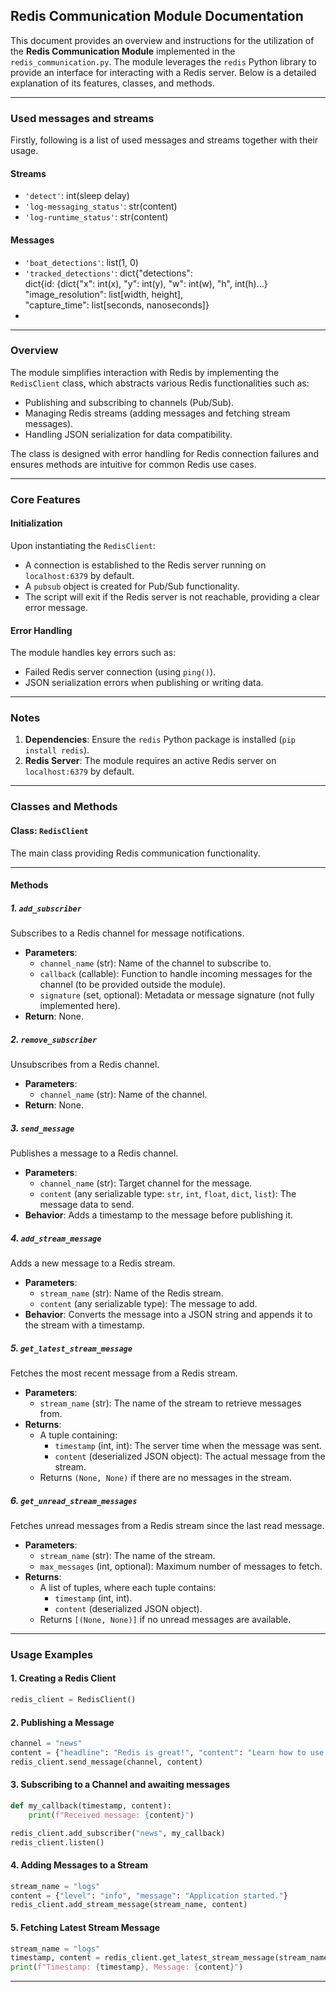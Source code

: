 ## Redis Communication Module Documentation

This document provides an overview and instructions for the utilization of the **Redis Communication Module** implemented in the `redis_communication.py`. The module leverages the `redis` Python library to provide an interface for interacting with a Redis server. Below is a detailed explanation of its features, classes, and methods.

---

### **Used messages and streams**

Firstly, following is a list of used messages and streams together with their usage.

#### Streams
- `'detect'`: int(sleep delay)
- `'log-messaging_status'`: str(content)
- `'log-runtime_status'`: str(content)

#### Messages
- `'boat_detections'`: list(1, 0)
- `'tracked_detections'`: dict{"detections":<br />
    dict{id: {dict{"x": int(x), "y": int(y), "w": int(w), "h", int(h)...} <br />
    "image_resolution": list[width, height], <br />
    "capture_time": list[seconds, nanoseconds]}
- 

---

### **Overview**

The module simplifies interaction with Redis by implementing the `RedisClient` class, which abstracts various Redis functionalities such as:
- Publishing and subscribing to channels (Pub/Sub).
- Managing Redis streams (adding messages and fetching stream messages).
- Handling JSON serialization for data compatibility.

The class is designed with error handling for Redis connection failures and ensures methods are intuitive for common Redis use cases.

---

### **Core Features**

#### **Initialization**
Upon instantiating the `RedisClient`:
- A connection is established to the Redis server running on `localhost:6379` by default.
- A `pubsub` object is created for Pub/Sub functionality.
- The script will exit if the Redis server is not reachable, providing a clear error message.

#### **Error Handling**
The module handles key errors such as:
- Failed Redis server connection (using `ping()`).
- JSON serialization errors when publishing or writing data.

---

### **Notes**
1. **Dependencies**: Ensure the `redis` Python package is installed (`pip install redis`).
2. **Redis Server**: The module requires an active Redis server on `localhost:6379` by default.

---

### **Classes and Methods**

#### **Class: `RedisClient`**

The main class providing Redis communication functionality.

---

#### **Methods**

##### **1. `add_subscriber`**
Subscribes to a Redis channel for message notifications.
- **Parameters**:
  - `channel_name` (str): Name of the channel to subscribe to.
  - `callback` (callable): Function to handle incoming messages for the channel (to be provided outside the module).
  - `signature` (set, optional): Metadata or message signature (not fully implemented here).
- **Return**: None.

##### **2. `remove_subscriber`**
Unsubscribes from a Redis channel.
- **Parameters**:
  - `channel_name` (str): Name of the channel.
- **Return**: None.

##### **3. `send_message`**
Publishes a message to a Redis channel.
- **Parameters**:
  - `channel_name` (str): Target channel for the message.
  - `content` (any serializable type: `str`, `int`, `float`, `dict`, `list`): The message data to send.
- **Behavior**: Adds a timestamp to the message before publishing it.

##### **4. `add_stream_message`**
Adds a new message to a Redis stream.
- **Parameters**:
  - `stream_name` (str): Name of the Redis stream.
  - `content` (any serializable type): The message to add.
- **Behavior**: Converts the message into a JSON string and appends it to the stream with a timestamp.

##### **5. `get_latest_stream_message`**
Fetches the most recent message from a Redis stream.
- **Parameters**:
  - `stream_name` (str): The name of the stream to retrieve messages from.
- **Returns**:
  - A tuple containing:
    - `timestamp` (int, int): The server time when the message was sent.
    - `content` (deserialized JSON object): The actual message from the stream.
  - Returns `(None, None)` if there are no messages in the stream.

##### **6. `get_unread_stream_messages`**
Fetches unread messages from a Redis stream since the last read message.
- **Parameters**:
  - `stream_name` (str): The name of the stream.
  - `max_messages` (int, optional): Maximum number of messages to fetch.
- **Returns**: 
  - A list of tuples, where each tuple contains:
    - `timestamp` (int, int).
    - `content` (deserialized JSON object).
  - Returns `[(None, None)]` if no unread messages are available.

---

### **Usage Examples**

#### **1. Creating a Redis Client**
```python
redis_client = RedisClient()
```

#### **2. Publishing a Message**

```python
channel = "news"
content = {"headline": "Redis is great!", "content": "Learn how to use Redis in Python easily."}
redis_client.send_message(channel, content)
```

#### **3. Subscribing to a Channel and awaiting messages**
```python
def my_callback(timestamp, content):
    print(f"Received message: {content}")

redis_client.add_subscriber("news", my_callback)
redis_client.listen()
```

#### **4. Adding Messages to a Stream**
```python
stream_name = "logs"
content = {"level": "info", "message": "Application started."}
redis_client.add_stream_message(stream_name, content)
```

#### **5. Fetching Latest Stream Message**
```python
stream_name = "logs"
timestamp, content = redis_client.get_latest_stream_message(stream_name)
print(f"Timestamp: {timestamp}, Message: {content}")
```

---

